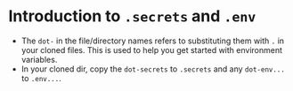 # Introduction to `.secrets` and `.env`

- The `dot-` in the file/directory names refers to substituting them with `.` in your cloned files. This is used to help you get started with environment variables.
- In your cloned dir, copy the `dot-secrets` to `.secrets` and any `dot-env...` to `.env...`.

